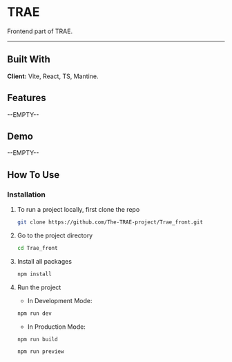 # TRAE

Frontend part of TRAE.

---

## Built With

**Client:** Vite, React, TS, Mantine.

## Features

--EMPTY--

## Demo

--EMPTY--

## How To Use

### Installation

1. To run a project locally, first clone the repo

   ```sh
   git clone https://github.com/The-TRAE-project/Trae_front.git
   ```

2. Go to the project directory

   ```sh
   cd Trae_front
   ```

3. Install all packages

   ```sh
   npm install
   ```

4. Run the project

   - In Development Mode:

   ```sh
   npm run dev
   ```

   - In Production Mode:

   ```sh
   npm run build
   ```

   ```sh
   npm run preview
   ```
